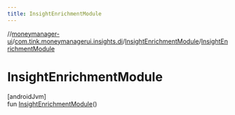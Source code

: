 ```yaml
---
title: InsightEnrichmentModule
---
```

//[moneymanager-ui](../../../index.html)/[com.tink.moneymanagerui.insights.di](../index.html)/[InsightEnrichmentModule](index.html)/[InsightEnrichmentModule](-insight-enrichment-module.html)



# InsightEnrichmentModule



[androidJvm]\
fun [InsightEnrichmentModule](-insight-enrichment-module.html)()




